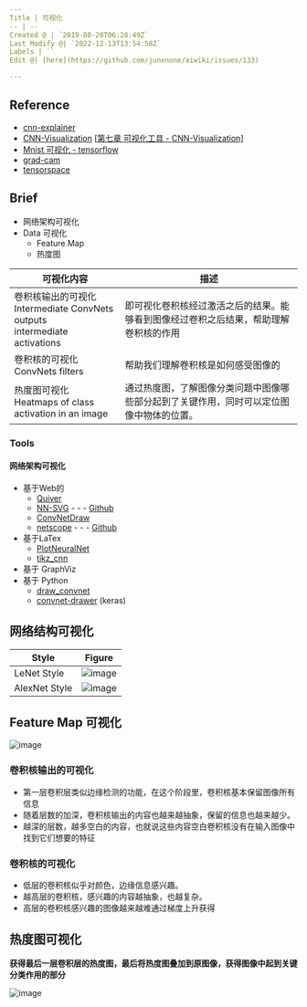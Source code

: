 ```yaml
---
Title | 可视化
-- | --
Created @ | `2019-08-20T06:28:49Z`
Last Modify @| `2022-12-13T13:54:58Z`
Labels | ``
Edit @| [here](https://github.com/junxnone/aiwiki/issues/133)

---
```

## Reference
- [cnn-explainer](https://poloclub.github.io/cnn-explainer/) 
- [CNN-Visualization](https://github.com/scutan90/CNN-Visualization)  [[第七章 可视化工具 -  CNN-Visualization](https://github.com/scutan90/CNN-Visualization/blob/master/CNN%E5%8F%AF%E8%A7%86%E5%8C%96.md#%E7%AC%AC%E4%B8%83%E7%AB%A0-%E5%8F%AF%E8%A7%86%E5%8C%96%E5%B7%A5%E5%85%B7)]
- [Mnist 可视化 - tensorflow](https://nbviewer.jupyter.org/github/wang-jinghui/MyCSDN_Blog/blob/master/%E5%8D%B7%E7%A7%AF%E7%A5%9E%E7%BB%8F%E7%BD%91%E7%BB%9CCNN%3ATensorflow%E5%AE%9E%E7%8E%B0%28%E4%BB%A5%E5%8F%8A%E5%AF%B9%E5%8D%B7%E7%A7%AF%E7%89%B9%E5%BE%81%E7%9A%84%E5%8F%AF%E8%A7%86%E5%8C%96%29/tensorflow%3Acnn%2Cfeature%2Cvisualization.ipynb)
- [grad-cam](https://github.com/jacobgil/pytorch-grad-cam)
- [tensorspace](https://tensorspace.org/)


## Brief
- 网络架构可视化
- Data 可视化
  - Feature Map
  - 热度图


可视化内容 | 描述
-- | --
卷积核输出的可视化<br>Intermediate ConvNets outputs <br>intermediate activations |  即可视化卷积核经过激活之后的结果。能够看到图像经过卷积之后结果，帮助理解卷积核的作用
卷积核的可视化<br>ConvNets filters |  帮助我们理解卷积核是如何感受图像的
热度图可视化<br>Heatmaps of class activation in an image | 通过热度图，了解图像分类问题中图像哪些部分起到了关键作用，同时可以定位图像中物体的位置。

### Tools
#### 网络架构可视化
- 基于Web的
  - [Quiver](/Quiver)
  - [NN-SVG](http://alexlenail.me/NN-SVG/index.html) - - - [Github](https://github.com/zfrenchee/NN-SVG)
  - [ConvNetDraw](https://cbovar.github.io/ConvNetDraw/)
  - [netscope](http://ethereon.github.io/netscope/) - - - [Github](https://github.com/ethereon/netscope)
- 基于LaTex
  - [PlotNeuralNet](https://github.com/HarisIqbal88/PlotNeuralNet)
  - [tikz_cnn](https://github.com/jettan/tikz_cnn)
- 基于 GraphViz
- 基于 Python
  - [draw_convnet](https://github.com/gwding/draw_convnet)
  - [convnet-drawer](https://github.com/yu4u/convnet-drawer) (keras)

## 网络结构可视化

Style | Figure
-- | --
LeNet Style | ![image](https://user-images.githubusercontent.com/2216970/160985473-2d2959ce-b010-47a5-be18-7b276eaed8e5.png)
AlexNet Style | ![image](https://user-images.githubusercontent.com/2216970/160985773-aaaf81eb-17e1-4cd0-b93b-d43a95d65fa3.png)


## Feature Map 可视化

![image](https://user-images.githubusercontent.com/2216970/160984750-a0ad515f-35d4-4535-8195-e3297e53c769.png)


### 卷积核输出的可视化

- 第一层卷积层类似边缘检测的功能，在这个阶段里，卷积核基本保留图像所有信息
- 随着层数的加深，卷积核输出的内容也越来越抽象，保留的信息也越来越少。
- 越深的层数，越多空白的内容，也就说这些内容空白卷积核没有在输入图像中找到它们想要的特征

### 卷积核的可视化

- 低层的卷积核似乎对颜色，边缘信息感兴趣。
- 越高层的卷积核，感兴趣的内容越抽象，也越复杂。
- 高层的卷积核感兴趣的图像越来越难通过梯度上升获得

## 热度图可视化

**获得最后一层卷积层的热度图，最后将热度图叠加到原图像，获得图像中起到关键分类作用的部分**

![image](https://user-images.githubusercontent.com/2216970/63329123-f4568400-c363-11e9-99dd-ecf6646f9ea5.png)



